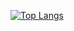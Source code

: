 [![Top Langs](https://github-readme-stats.vercel.app/api/top-langs/?username=Zeann3th&size_weight=0.5&count_weight=0.5)](https://github.com/anuraghazra/github-readme-stats)
